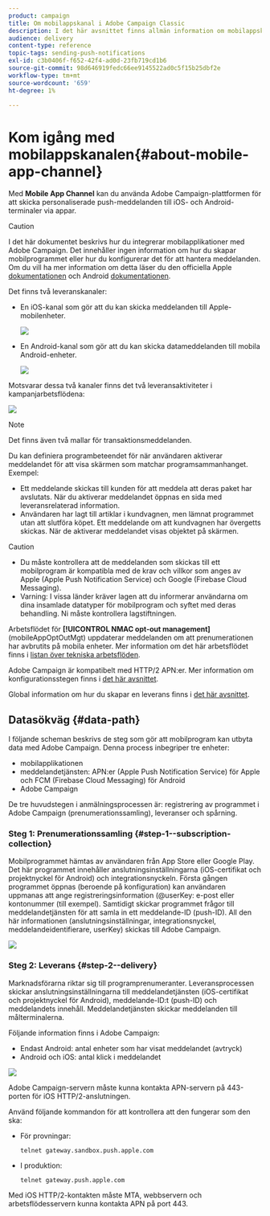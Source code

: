 ```yaml
---
product: campaign
title: Om mobilappskanal i Adobe Campaign Classic
description: I det här avsnittet finns allmän information om mobilappskanalen i Adobe Campaign Classic.
audience: delivery
content-type: reference
topic-tags: sending-push-notifications
exl-id: c3b0406f-f652-42f4-ad0d-23fb719cd1b6
source-git-commit: 98d646919fedc66ee9145522ad0c5f15b25dbf2e
workflow-type: tm+mt
source-wordcount: '659'
ht-degree: 1%

---
```


# Kom igång med mobilappskanalen{#about-mobile-app-channel}

Med **Mobile App Channel** kan du använda Adobe Campaign-plattformen för att skicka personaliserade push-meddelanden till iOS- och Android-terminaler via appar.

>[!CAUTION]
>
>I det här dokumentet beskrivs hur du integrerar mobilapplikationer med Adobe Campaign. Det innehåller ingen information om hur du skapar mobilprogrammet eller hur du konfigurerar det för att hantera meddelanden. Om du vill ha mer information om detta läser du den officiella Apple [dokumentationen](https://developer.apple.com/) och Android [dokumentationen](https://developer.android.com/index.html).

Det finns två leveranskanaler:

* En iOS-kanal som gör att du kan skicka meddelanden till Apple-mobilenheter.

   ![](assets/nmac_intro_2.png)

* En Android-kanal som gör att du kan skicka datameddelanden till mobila Android-enheter.

   ![](assets/nmac_intro_1.png)

Motsvarar dessa två kanaler finns det två leveransaktiviteter i kampanjarbetsflödena:

![](assets/nmac_intro_3.png)


>[!NOTE]
>
>Det finns även två mallar för transaktionsmeddelanden.

Du kan definiera programbeteendet för när användaren aktiverar meddelandet för att visa skärmen som matchar programsammanhanget. Exempel:

* Ett meddelande skickas till kunden för att meddela att deras paket har avslutats. När du aktiverar meddelandet öppnas en sida med leveransrelaterad information.
* Användaren har lagt till artiklar i kundvagnen, men lämnat programmet utan att slutföra köpet. Ett meddelande om att kundvagnen har övergetts skickas. När de aktiverar meddelandet visas objektet på skärmen.

>[!CAUTION]
>
>* Du måste kontrollera att de meddelanden som skickas till ett mobilprogram är kompatibla med de krav och villkor som anges av Apple (Apple Push Notification Service) och Google (Firebase Cloud Messaging).
>* Varning: I vissa länder kräver lagen att du informerar användarna om dina insamlade datatyper för mobilprogram och syftet med deras behandling. Ni måste kontrollera lagstiftningen.


Arbetsflödet för **[!UICONTROL NMAC opt-out management]** (mobileAppOptOutMgt) uppdaterar meddelanden om att prenumerationen har avbrutits på mobila enheter. Mer information om det här arbetsflödet finns i [listan över tekniska arbetsflöden](../../workflow/using/about-technical-workflows.md).

Adobe Campaign är kompatibelt med HTTP/2 APN:er. Mer information om konfigurationsstegen finns i [det här avsnittet](../../delivery/using/configuring-the-mobile-application.md).

Global information om hur du skapar en leverans finns i [det här avsnittet](../../delivery/using/steps-about-delivery-creation-steps.md).

## Datasökväg {#data-path}

I följande scheman beskrivs de steg som gör att mobilprogram kan utbyta data med Adobe Campaign. Denna process inbegriper tre enheter:

* mobilapplikationen
* meddelandetjänsten: APN:er (Apple Push Notification Service) för Apple och FCM (Firebase Cloud Messaging) för Android
* Adobe Campaign

De tre huvudstegen i anmälningsprocessen är: registrering av programmet i Adobe Campaign (prenumerationssamling), leveranser och spårning.

### Steg 1: Prenumerationssamling {#step-1--subscription-collection}

Mobilprogrammet hämtas av användaren från App Store eller Google Play. Det här programmet innehåller anslutningsinställningarna (iOS-certifikat och projektnyckel för Android) och integrationsnyckeln. Första gången programmet öppnas (beroende på konfiguration) kan användaren uppmanas att ange registreringsinformation (@userKey: e-post eller kontonummer (till exempel). Samtidigt skickar programmet frågor till meddelandetjänsten för att samla in ett meddelande-ID (push-ID). All den här informationen (anslutningsinställningar, integrationsnyckel, meddelandeidentifierare, userKey) skickas till Adobe Campaign.

![](assets/nmac_register_view.png)

### Steg 2: Leverans {#step-2--delivery}

Marknadsförarna riktar sig till programprenumeranter. Leveransprocessen skickar anslutningsinställningarna till meddelandetjänsten (iOS-certifikat och projektnyckel för Android), meddelande-ID:t (push-ID) och meddelandets innehåll. Meddelandetjänsten skickar meddelanden till målterminalerna.

Följande information finns i Adobe Campaign:

* Endast Android: antal enheter som har visat meddelandet (avtryck)
* Android och iOS: antal klick i meddelandet

![](assets/nmac_delivery_view.png)

Adobe Campaign-servern måste kunna kontakta APN-servern på 443-porten för iOS HTTP/2-anslutningen.

Använd följande kommandon för att kontrollera att den fungerar som den ska:

* För provningar:

   ```
   telnet gateway.sandbox.push.apple.com
   ```

* I produktion:

   ```
   telnet gateway.push.apple.com
   ```

Med iOS HTTP/2-kontakten måste MTA, webbservern och arbetsflödesservern kunna kontakta APN på port 443.
